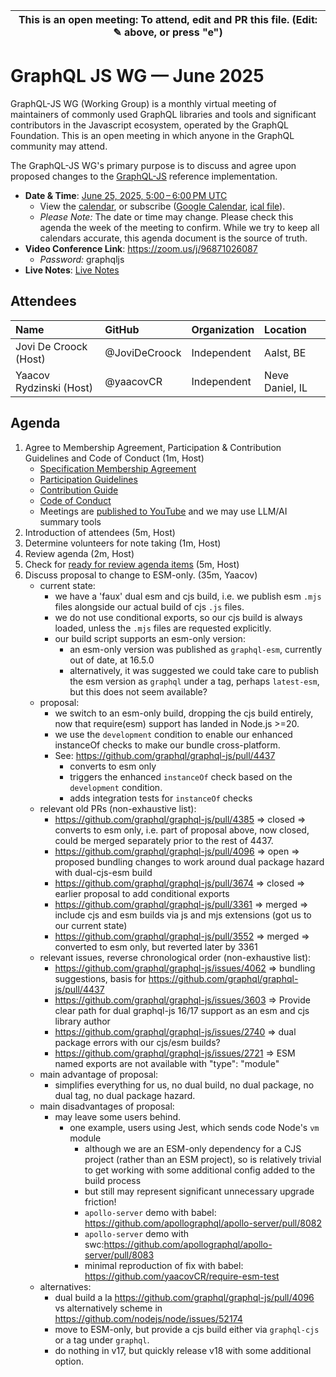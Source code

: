 | This is an open meeting: To attend, edit and PR this file. (Edit: ✎ above, or press "e") |
| ---------------------------------------------------------------------------------------- |

# GraphQL JS WG — June 2025

GraphQL-JS WG (Working Group) is a monthly virtual meeting of maintainers of
commonly used GraphQL libraries and tools and significant contributors in the
Javascript ecosystem, operated by the GraphQL Foundation. This is an open
meeting in which anyone in the GraphQL community may attend.

The GraphQL-JS WG's primary purpose is to discuss and agree upon proposed
changes to the [GraphQL-JS](https://github.com/graphql/graphql-spec) reference
implementation.


- **Date & Time**: [June 25, 2025, 5:00 – 6:00 PM UTC](https://www.timeanddate.com/worldclock/converter.html?iso=20250625T170000&p1=224&p2=179&p3=136&p4=268&p5=367&p6=438&p7=248&p8=240)
  - View the [calendar][], or subscribe ([Google Calendar][], [ical file][]).
  - _Please Note:_ The date or time may change. Please check this agenda the
    week of the meeting to confirm. While we try to keep all calendars accurate,
    this agenda document is the source of truth.
- **Video Conference Link**: https://zoom.us/j/96871026087
  - _Password:_ graphqljs
- **Live Notes**: [Live Notes][]

[calendar]: https://calendar.google.com/calendar/embed?src=linuxfoundation.org_ik79t9uuj2p32i3r203dgv5mo8%40group.calendar.google.com
[google calendar]: https://calendar.google.com/calendar?cid=bGludXhmb3VuZGF0aW9uLm9yZ19pazc5dDl1dWoycDMyaTNyMjAzZGd2NW1vOEBncm91cC5jYWxlbmRhci5nb29nbGUuY29t
[ical file]: https://calendar.google.com/calendar/ical/linuxfoundation.org_ik79t9uuj2p32i3r203dgv5mo8%40group.calendar.google.com/public/basic.ics
[live notes]: https://docs.google.com/document/d/12LM6NZxR22zBwRfihM8Vrf7uV-0gmmO5M3ooSCVS0Hs/edit?usp=sharing

## Attendees

<!-- prettier-ignore -->
| Name                     | GitHub              | Organization       | Location               |
| :----------------------- | :------------------ | :----------------- | :--------------------- |
| Jovi De Croock (Host)    | @JoviDeCroock       | Independent        | Aalst, BE              |
| Yaacov Rydzinski (Host)  | @yaacovCR           | Independent        | Neve Daniel, IL        |


## Agenda

1. Agree to Membership Agreement, Participation & Contribution Guidelines and Code of Conduct (1m, Host)
   - [Specification Membership Agreement](https://github.com/graphql/foundation)
   - [Participation Guidelines](https://github.com/graphql/graphql-wg#participation-guidelines)
   - [Contribution Guide](https://github.com/graphql/graphql-spec/blob/main/CONTRIBUTING.md)
   - [Code of Conduct](https://github.com/graphql/foundation/blob/master/CODE-OF-CONDUCT.md)
   - Meetings are [published to YouTube](https://www.youtube.com/@GraphQLFoundation/videos) and we may use LLM/AI summary tools
1. Introduction of attendees (5m, Host)
1. Determine volunteers for note taking (1m, Host)
1. Review agenda (2m, Host)
1. Check for [ready for review agenda items](https://github.com/graphql/graphql-js-wg/issues?q=is%3Aissue+is%3Aopen+label%3A%22Ready+for+review+%F0%9F%99%8C%22+sort%3Aupdated-desc) (5m, Host)
1. Discuss proposal to change to ESM-only. (35m, Yaacov)
   - current state:
      - we have a 'faux' dual esm and cjs build, i.e. we publish esm `.mjs` files alongside our actual build of cjs `.js` files.
      - we do not use conditional exports, so our cjs build is always loaded, unless the `.mjs` files are requested explicitly.
      - our build script supports an esm-only version:
         - an esm-only version was published as `graphql-esm`, currently out of date, at 16.5.0
         - alternatively, it was suggested we could take care to publish the esm version as `graphql` under a tag, perhaps `latest-esm`, but this does not seem available?
   - proposal:
      - we switch to an esm-only build, dropping the cjs build entirely, now that require(esm) support has landed in Node.js >=20.
      - we use the `development` condition to enable our enhanced instanceOf checks to make our bundle cross-platform.
      - See: https://github.com/graphql/graphql-js/pull/4437
         - converts to esm only
         - triggers the enhanced `instanceOf` check based on the `development` condition.
         - adds integration tests for `instanceOf` checks 
   - relevant old PRs (non-exhaustive list):
      - https://github.com/graphql/graphql-js/pull/4385 => closed => converts to esm only, i.e. part of proposal above, now closed, could be merged separately prior to the rest of 4437.
      - https://github.com/graphql/graphql-js/pull/4096 => open => proposed bundling changes to work around dual package hazard with dual-cjs-esm build
      - https://github.com/graphql/graphql-js/pull/3674 => closed => earlier proposal to add conditional exports
      - https://github.com/graphql/graphql-js/pull/3361 => merged => include cjs and esm builds via js and mjs extensions (got us to our current state)
      - https://github.com/graphql/graphql-js/pull/3552 => merged => converted to esm only, but reverted later by 3361
   - relevant issues, reverse chronological order (non-exhaustive list):
      - https://github.com/graphql/graphql-js/issues/4062 => bundling suggestions, basis for https://github.com/graphql/graphql-js/pull/4437
      - https://github.com/graphql/graphql-js/issues/3603 => Provide clear path for dual graphql-js 16/17 support as an esm and cjs library author
      - https://github.com/graphql/graphql-js/issues/2740 => dual package errors with our cjs/esm builds?
      - https://github.com/graphql/graphql-js/issues/2721 => ESM named exports are not available with "type": "module"
   - main advantage of proposal:
      - simplifies everything for us, no dual build, no dual package, no dual tag, no dual package hazard.
   - main disadvantages of proposal:
      - may leave some users behind.
        - one example, users using Jest, which sends code Node's `vm` module
           - although we are an ESM-only dependency for a CJS project (rather than an ESM project), so is relatively trivial to get working with some additional config added to the build process
           - but still may represent significant unnecessary upgrade friction!
           - `apollo-server` demo with babel: https://github.com/apollographql/apollo-server/pull/8082
           - `apollo-server` demo with swc:https://github.com/apollographql/apollo-server/pull/8083      
          - minimal reproduction of fix with babel: https://github.com/yaacovCR/require-esm-test
   - alternatives:
      - dual build a la https://github.com/graphql/graphql-js/pull/4096 vs alternatively scheme in https://github.com/nodejs/node/issues/52174
      - move to ESM-only, but provide a cjs build either via `graphql-cjs` or a tag under `graphql`.
      - do nothing in v17, but quickly release v18 with some additional option.
